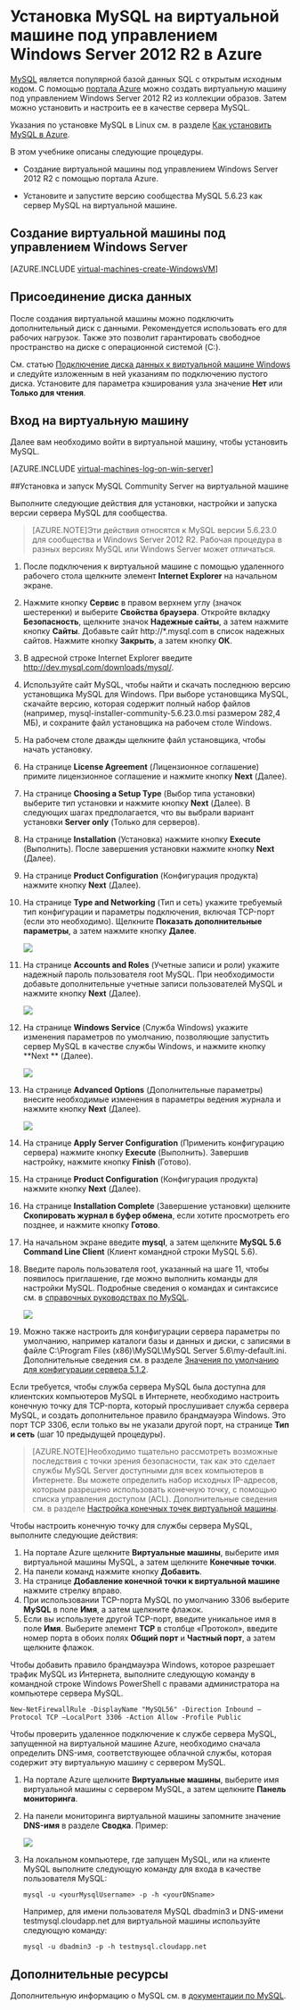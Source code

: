 <properties
	pageTitle="Создание виртуальной машины с MySQL в Azure"
	description="Создайте виртуальную машину под управлением Windows Server 2012 R2, а затем установите и настройте на ней базу данных MySQL."
	services="virtual-machines"
	documentationCenter=""
	authors="cynthn"
	manager="timlt"
	editor="tysonn"
	tags="azure-service-management"/>

<tags
	ms.service="virtual-machines"
	ms.workload="infrastructure-services"
	ms.tgt_pltfrm="vm-windows"
	ms.devlang="na"
	ms.topic="article"
	ms.date="07/10/2015"
	ms.author="cynthn"/>


# Установка MySQL на виртуальной машине под управлением Windows Server 2012 R2 в Azure


[MySQL](http://www.mysql.com) является популярной базой данных SQL с открытым исходным кодом. С помощью [портала Azure](http://manage.windowsazure.com) можно создать виртуальную машину под управлением Windows Server 2012 R2 из коллекции образов. Затем можно установить и настроить ее в качестве сервера MySQL.

Указания по установке MySQL в Linux см. в разделе [Как установить MySQL в Azure](virtual-machines-linux-install-mysql.md).

В этом учебнике описаны следующие процедуры.

- Создание виртуальной машины под управлением Windows Server 2012 R2 с помощью портала Azure.

- Установите и запустите версию сообщества MySQL 5.6.23 как сервер MySQL на виртуальной машине.


## Создание виртуальной машины под управлением Windows Server

[AZURE.INCLUDE [virtual-machines-create-WindowsVM](../../includes/virtual-machines-create-windowsvm.md)]

## Присоединение диска данных

После создания виртуальной машины можно подключить дополнительный диск с данными. Рекомендуется использовать его для рабочих нагрузок. Также это позволит гарантировать свободное пространство на диске с операционной системой (C:).

См. статью [Подключение диска данных к виртуальной машине Windows](storage-windows-attach-disk.md) и следуйте изложенным в ней указаниям по подключению пустого диска. Установите для параметра кэширования узла значение **Нет** или **Только для чтения**.

## Вход на виртуальную машину

Далее вам необходимо войти в виртуальной машину, чтобы установить MySQL.

[AZURE.INCLUDE [virtual-machines-log-on-win-server](../../includes/virtual-machines-log-on-win-server.md)]

##Установка и запуск MySQL Community Server на виртуальной машине

Выполните следующие действия для установки, настройки и запуска версии сервера MySQL для сообщества.

> [AZURE.NOTE]Эти действия относятся к MySQL версии 5.6.23.0 для сообщества и Windows Server 2012 R2. Рабочая процедура в разных версиях MySQL или Windows Server может отличаться.

1.	После подключения к виртуальной машине с помощью удаленного рабочего стола щелкните элемент **Internet Explorer** на начальном экране.
2.	Нажмите кнопку **Сервис** в правом верхнем углу (значок шестеренки) и выберите **Свойства браузера**. Откройте вкладку **Безопасность**, щелкните значок **Надежные сайты**, а затем нажмите кнопку **Сайты**. Добавьте сайт http://*.mysql.com в список надежных сайтов. Нажмите кнопку **Закрыть**, а затем кнопку **ОК**.
3.	В адресной строке Internet Explorer введите http://dev.mysql.com/downloads/mysql/.
4.	Используйте сайт MySQL, чтобы найти и скачать последнюю версию установщика MySQL для Windows. При выборе установщика MySQL, скачайте версию, которая содержит полный набор файлов (например, mysql-installer-community-5.6.23.0.msi размером 282,4 МБ), и сохраните файл установщика на рабочем столе Windows.
5.	На рабочем столе дважды щелкните файл установщика, чтобы начать установку.
6.	На странице **License Agreement** (Лицензионное соглашение) примите лицензионное соглашение и нажмите кнопку **Next** (Далее).
7.	На странице **Choosing a Setup Type** (Выбор типа установки) выберите тип установки и нажмите кнопку **Next** (Далее). В следующих шагах предполагается, что вы выбрали вариант установки **Server only** (Только для серверов).
8.	На странице **Installation** (Установка) нажмите кнопку **Execute** (Выполнить). После завершения установки нажмите кнопку **Next** (Далее).
9.	На странице **Product Configuration** (Конфигурация продукта) нажмите кнопку **Next** (Далее).
10.	На странице **Type and Networking** (Тип и сеть) укажите требуемый тип конфигурации и параметры подключения, включая TCP-порт (если это необходимо). Щелкните **Показать дополнительные параметры**, а затем нажмите кнопку **Далее**.

	![](./media/virtual-machines-mysql-windows-server-2008r2/MySQL_TypeNetworking.png)

11.	На странице **Accounts and Roles** (Учетные записи и роли) укажите надежный пароль пользователя root MySQL. При необходимости добавьте дополнительные учетные записи пользователей MySQL и нажмите кнопку **Next** (Далее).

	![](./media/virtual-machines-mysql-windows-server-2008r2/MySQL_AccountsRoles_Filled.png)

12.	На странице **Windows Service** (Служба Windows) укажите изменения параметров по умолчанию, позволяющие запустить сервер MySQL в качестве службы Windows, и нажмите кнопку **Next ** (Далее).

	![](./media/virtual-machines-mysql-windows-server-2008r2/MySQL_WindowsService.png)

13.	На странице **Advanced Options** (Дополнительные параметры) внесите необходимые изменения в параметры ведения журнала и нажмите кнопку **Next** (Далее).

	![](./media/virtual-machines-mysql-windows-server-2008r2/MySQL_AdvOptions.png)

14.	На странице **Apply Server Configuration** (Применить конфигурацию сервера) нажмите кнопку **Execute** (Выполнить). Завершив настройку, нажмите кнопку **Finish** (Готово).
15.	На странице **Product Configuration** (Конфигурация продукта) нажмите кнопку **Next** (Далее).
16.	На странице **Installation Complete** (Завершение установки) щелкните **Скопировать журнал в буфер обмена**, если хотите просмотреть его позднее, и нажмите кнопку **Готово**.
17.	На начальном экране введите **mysql**, а затем щелкните **MySQL 5.6 Command Line Client** (Клиент командной строки MySQL 5.6).
18.	Введите пароль пользователя root, указанный на шаге 11, чтобы появилось приглашение, где можно выполнить команды для настройки MySQL. Подробные сведения о командах и синтаксисе см. в [справочных руководствах по MySQL](http://dev.mysql.com/doc/refman/5.6/en/server-configuration-defaults.html).

	![](./media/virtual-machines-mysql-windows-server-2008r2/MySQL_CommandPrompt.png)

19.	Можно также настроить для конфигурации сервера параметры по умолчанию, например каталоги базы и данных и диски, с записями в файле C:\\Program Files (x86)\\MySQL\\MySQL Server 5.6\\my-default.ini. Дополнительные сведения см. в разделе [Значения по умолчанию для конфигурации сервера 5.1.2](http://dev.mysql.com/doc/refman/5.6/en/server-configuration-defaults.html).


Если требуется, чтобы служба сервера MySQL была доступна для клиентских компьютеров MySQL в Интернете, необходимо настроить конечную точку для TCP-порта, который прослушивает служба сервера MySQL, и создать дополнительное правило брандмауэра Windows. Это порт TCP 3306, если только вы не указали другой порт, на странице **Тип и сеть** (шаг 10 предыдущей процедуры).


> [AZURE.NOTE]Необходимо тщательно рассмотреть возможные последствия с точки зрения безопасности, так как это сделает службы MySQL Server доступными для всех компьютеров в Интернете. Вы можете определить набор исходных IP-адресов, которым разрешено использовать конечную точку, с помощью списка управления доступом (ACL). Дополнительные сведения см. в разделе [Настройка конечных точек виртуальной машины](virtual-machines-set-up-endpoints.md).


Чтобы настроить конечную точку для службы сервера MySQL, выполните следующие действия:

1.	На портале Azure щелкните **Виртуальные машины**, выберите имя виртуальной машины MySQL, а затем щелкните **Конечные точки**.
2.	На панели команд нажмите кнопку **Добавить**.
3.	На странице **Добавление конечной точки к виртуальной машине** нажмите стрелку вправо.
4.	При использовании TCP-порта MySQL по умолчанию 3306 выберите **MySQL** в поле **Имя**, а затем щелкните флажок.
5.	Если вы используете другой TCP-порт, введите уникальное имя в поле **Имя**. Выберите элемент **TCP** в столбце «Протокол», введите номер порта в обоих полях **Общий порт** и **Частный порт**, а затем щелкните флажок.

Чтобы добавить правило брандмауэра Windows, которое разрешает трафик MySQL из Интернета, выполните следующую команду в командной строке Windows PowerShell с правами администратора на компьютере сервера MySQL.

	New-NetFirewallRule -DisplayName "MySQL56" -Direction Inbound –Protocol TCP –LocalPort 3306 -Action Allow -Profile Public

Чтобы проверить удаленное подключение к службе сервера MySQL, запущенной на виртуальной машине Azure, необходимо сначала определить DNS-имя, соответствующее облачной службы, которая содержит эту виртуальную машину с сервером MySQL.

1.	На портале Azure щелкните **Виртуальные машины**, выберите имя виртуальной машины с сервером MySQL, а затем щелкните **Панель мониторинга**.
2.	На панели мониторинга виртуальной машины запомните значение **DNS-имя** в разделе **Сводка**. Пример:

	![](./media/virtual-machines-mysql-windows-server-2008r2/MySQL_DNSName.png)

3.	На локальном компьютере, где запущен MySQL, или на клиенте MySQL выполните следующую команду для входа в качестве пользователя MySQL:

		mysql -u <yourMysqlUsername> -p -h <yourDNSname>

	Например, для имени пользователя MySQL dbadmin3 и DNS-имени testmysql.cloudapp.net для виртуальной машины используйте следующую команду:

		mysql -u dbadmin3 -p -h testmysql.cloudapp.net


## Дополнительные ресурсы

Дополнительную информацию о MySQL см. в [документации по MySQL](http://dev.mysql.com/doc/).

<!---HONumber=Sept15_HO3-->